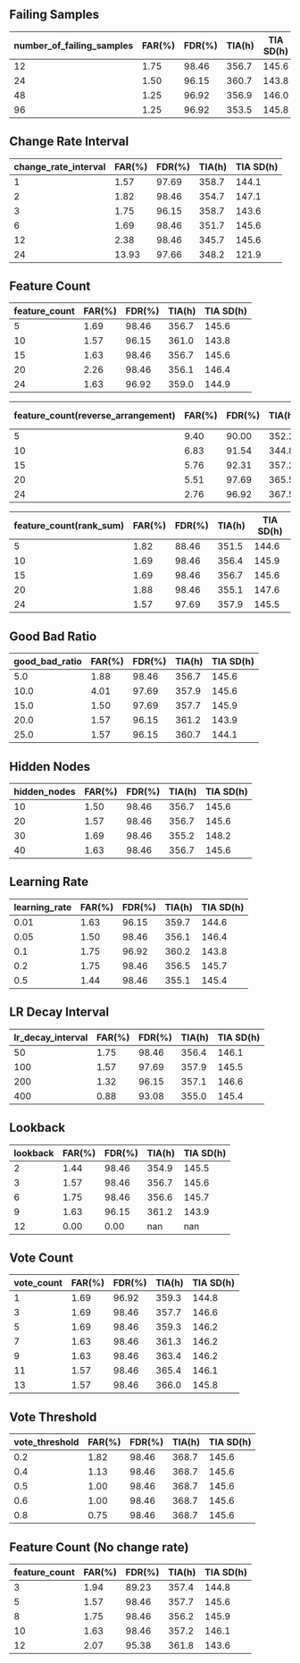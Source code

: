 ## Failing Samples

|number_of_failing_samples|FAR(%)|FDR(%)|TIA(h)|TIA SD(h)|
|-------------|------|------|------|---------|
|12|1.75|98.46|356.7|145.6|
|24|1.50|96.15|360.7|143.8|
|48|1.25|96.92|356.9|146.0|
|96|1.25|96.92|353.5|145.8|

## Change Rate Interval

|change_rate_interval|FAR(%)|FDR(%)|TIA(h)|TIA SD(h)|
|-------------|------|------|------|---------|
|1|1.57|97.69|358.7|144.1|
|2|1.82|98.46|354.7|147.1|
|3|1.75|96.15|358.7|143.6|
|6|1.69|98.46|351.7|145.6|
|12|2.38|98.46|345.7|145.6|
|24|13.93|97.66|348.2|121.9|

## Feature Count

|feature_count|FAR(%)|FDR(%)|TIA(h)|TIA SD(h)|
|-------------|------|------|------|---------|
|5|1.69|98.46|356.7|145.6|
|10|1.57|96.15|361.0|143.8|
|15|1.63|98.46|356.7|145.6|
|20|2.26|98.46|356.1|146.4|
|24|1.63|96.92|359.0|144.9|

|feature_count(reverse_arrangement)|FAR(%)|FDR(%)|TIA(h)|TIA SD(h)|
|-------------|------|------|------|---------|
|5|9.40|90.00|352.2|142.4|
|10|6.83|91.54|344.8|144.6|
|15|5.76|92.31|357.2|140.2|
|20|5.51|97.69|365.5|140.6|
|24|2.76|96.92|367.5|138.9|

|feature_count(rank_sum)|FAR(%)|FDR(%)|TIA(h)|TIA SD(h)|
|-------------|------|------|------|---------|
|5|1.82|88.46|351.5|144.6|
|10|1.69|98.46|356.4|145.9|
|15|1.69|98.46|356.7|145.6|
|20|1.88|98.46|355.1|147.6|
|24|1.57|97.69|357.9|145.5|

## Good Bad Ratio

|good_bad_ratio|FAR(%)|FDR(%)|TIA(h)|TIA SD(h)|
|-------------|------|------|------|---------|
|5.0|1.88|98.46|356.7|145.6|
|10.0|4.01|97.69|357.9|145.6|
|15.0|1.50|97.69|357.7|145.9|
|20.0|1.57|96.15|361.2|143.9|
|25.0|1.57|96.15|360.7|144.1|

## Hidden Nodes

|hidden_nodes|FAR(%)|FDR(%)|TIA(h)|TIA SD(h)|
|-------------|------|------|------|---------|
|10|1.50|98.46|356.7|145.6|
|20|1.57|98.46|356.7|145.6|
|30|1.69|98.46|355.2|148.2|
|40|1.63|98.46|356.7|145.6|

## Learning Rate

|learning_rate|FAR(%)|FDR(%)|TIA(h)|TIA SD(h)|
|-------------|------|------|------|---------|
|0.01|1.63|96.15|359.7|144.6|
|0.05|1.50|98.46|356.1|146.4|
|0.1|1.75|96.92|360.2|143.8|
|0.2|1.75|98.46|356.5|145.7|
|0.5|1.44|98.46|355.1|145.4|

## LR Decay Interval

|lr_decay_interval|FAR(%)|FDR(%)|TIA(h)|TIA SD(h)|
|-------------|------|------|------|---------|
|50|1.75|98.46|356.4|146.1|
|100|1.57|97.69|357.9|145.5|
|200|1.32|96.15|357.1|146.6|
|400|0.88|93.08|355.0|145.4|

## Lookback

|lookback|FAR(%)|FDR(%)|TIA(h)|TIA SD(h)|
|-------------|------|------|------|---------|
|2|1.44|98.46|354.9|145.5|
|3|1.57|98.46|356.7|145.6|
|6|1.75|98.46|356.6|145.7|
|9|1.63|96.15|361.2|143.9|
|12|0.00|0.00|nan|nan|

## Vote Count

|vote_count|FAR(%)|FDR(%)|TIA(h)|TIA SD(h)|
|-------------|------|------|------|---------|
|1|1.69|96.92|359.3|144.8|
|3|1.69|98.46|357.7|146.6|
|5|1.69|98.46|359.3|146.2|
|7|1.63|98.46|361.3|146.2|
|9|1.63|98.46|363.4|146.2|
|11|1.57|98.46|365.4|146.1|
|13|1.57|98.46|366.0|145.8|

## Vote Threshold

|vote_threshold|FAR(%)|FDR(%)|TIA(h)|TIA SD(h)|
|-------------|------|------|------|---------|
|0.2|1.82|98.46|368.7|145.6|
|0.4|1.13|98.46|368.7|145.6|
|0.5|1.00|98.46|368.7|145.6|
|0.6|1.00|98.46|368.7|145.6|
|0.8|0.75|98.46|368.7|145.6|

## Feature Count (No change rate)

|feature_count|FAR(%)|FDR(%)|TIA(h)|TIA SD(h)|
|-------------|------|------|------|---------|
|3|1.94|89.23|357.4|144.8|
|5|1.57|98.46|357.7|145.6|
|8|1.75|98.46|356.2|145.9|
|10|1.63|98.46|357.2|146.1|
|12|2.07|95.38|361.8|143.6|